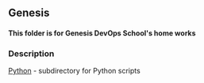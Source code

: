 ## Genesis  
#### This folder is for Genesis DevOps School's home works

### Description
[Python](/DevOps_School/Python/) - subdirectory for Python scripts